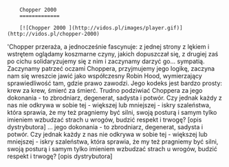 
        Chopper 2000 
        =============
        
        [![Chopper 2000 ](http://vidos.pl/images/player.gif)](http://vidos.pl/chopper-2000)
        
        
 'Chopper przeraża, a jednocześnie fascynuje: z jednej strony z lękiem i wstrętem oglądamy koszmarne czyny, jakich dopuszczał się, z drugiej zaś po cichu solidaryzujemy się z nim i zaczynamy darzyć go... sympatią. Zaczynamy patrzeć oczami Choppera, przyjmujemy jego logikę, zaczyna nam się wreszcie jawić jako współczesny Robin Hood, wymierzający sprawiedliwość tam, gdzie prawo zawodzi. Jego kodeks jest bardzo prosty: krew za krew, śmierć za śmierć. Trudno podziwiać Choppera za jego dokonania - to zbrodniarz, degenerat, sadysta i potwór. Czy jednak każdy z nas nie odkrywa w sobie tej - większej lub mniejszej - iskry szaleństwa, która sprawia, że my też pragniemy być silni, swoją posturą i samym tylko imieniem wzbudzać strach u wrogów, budzić respekt i trwogę? [opis dystrybutora]  ... jego dokonania - to zbrodniarz, degenerat, sadysta i potwór. Czy jednak każdy z nas nie odkrywa w sobie tej - większej lub mniejszej - iskry szaleństwa, która sprawia, że my też pragniemy być silni, swoją posturą i samym tylko imieniem wzbudzać strach u wrogów, budzić respekt i trwogę? [opis dystrybutora]
    